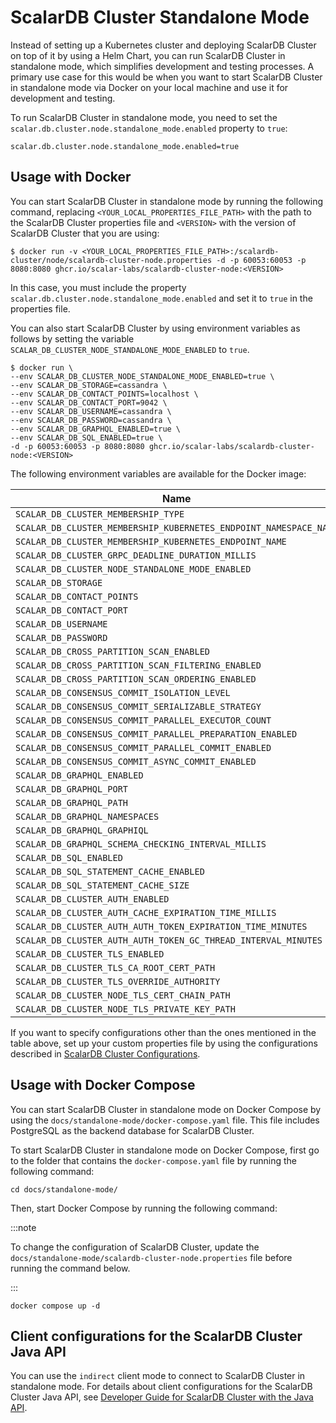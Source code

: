 # ScalarDB Cluster Standalone Mode

Instead of setting up a Kubernetes cluster and deploying ScalarDB Cluster on top of it by using a Helm Chart, you can run ScalarDB Cluster in standalone mode, which simplifies development and testing processes. A primary use case for this would be when you want to start ScalarDB Cluster in standalone mode via Docker on your local machine and use it for development and testing.

To run ScalarDB Cluster in standalone mode, you need to set the `scalar.db.cluster.node.standalone_mode.enabled` property to `true`:

```properties
scalar.db.cluster.node.standalone_mode.enabled=true
```

## Usage with Docker

You can start ScalarDB Cluster in standalone mode by running the following command, replacing `<YOUR_LOCAL_PROPERTIES_FILE_PATH>` with the path to the ScalarDB Cluster properties file and `<VERSION>` with the version of ScalarDB Cluster that you are using:

```console
$ docker run -v <YOUR_LOCAL_PROPERTIES_FILE_PATH>:/scalardb-cluster/node/scalardb-cluster-node.properties -d -p 60053:60053 -p 8080:8080 ghcr.io/scalar-labs/scalardb-cluster-node:<VERSION>
```

In this case, you must include the property `scalar.db.cluster.node.standalone_mode.enabled` and set it to `true` in the properties file.

You can also start ScalarDB Cluster by using environment variables as follows by setting the variable `SCALAR_DB_CLUSTER_NODE_STANDALONE_MODE_ENABLED` to `true`.

```console
$ docker run \
--env SCALAR_DB_CLUSTER_NODE_STANDALONE_MODE_ENABLED=true \
--env SCALAR_DB_STORAGE=cassandra \
--env SCALAR_DB_CONTACT_POINTS=localhost \
--env SCALAR_DB_CONTACT_PORT=9042 \
--env SCALAR_DB_USERNAME=cassandra \
--env SCALAR_DB_PASSWORD=cassandra \
--env SCALAR_DB_GRAPHQL_ENABLED=true \
--env SCALAR_DB_SQL_ENABLED=true \
-d -p 60053:60053 -p 8080:8080 ghcr.io/scalar-labs/scalardb-cluster-node:<VERSION>
```

The following environment variables are available for the Docker image:

| Name                                                              | Corresponding configuration                                       |
|-------------------------------------------------------------------|-------------------------------------------------------------------|
| `SCALAR_DB_CLUSTER_MEMBERSHIP_TYPE`                               | `scalar.db.cluster.membership.type`                               |
| `SCALAR_DB_CLUSTER_MEMBERSHIP_KUBERNETES_ENDPOINT_NAMESPACE_NAME` | `scalar.db.cluster.membership.kubernetes.endpoint.namespace_name` |
| `SCALAR_DB_CLUSTER_MEMBERSHIP_KUBERNETES_ENDPOINT_NAME`           | `scalar.db.cluster.membership.kubernetes.endpoint.name`           |
| `SCALAR_DB_CLUSTER_GRPC_DEADLINE_DURATION_MILLIS`                 | `scalar.db.cluster.grpc.deadline_duration_millis`                 |
| `SCALAR_DB_CLUSTER_NODE_STANDALONE_MODE_ENABLED`                  | `scalar.db.cluster.node.standalone_mode.enabled`                  |
| `SCALAR_DB_STORAGE`                                               | `scalar.db.storage`                                               |
| `SCALAR_DB_CONTACT_POINTS`                                        | `scalar.db.contact_points`                                        |
| `SCALAR_DB_CONTACT_PORT`                                          | `scalar.db.contact_port`                                          |
| `SCALAR_DB_USERNAME`                                              | `scalar.db.username`                                              |
| `SCALAR_DB_PASSWORD`                                              | `scalar.db.password`                                              |
| `SCALAR_DB_CROSS_PARTITION_SCAN_ENABLED`                          | `scalar.db.cross_partition_scan.enabled`                          |
| `SCALAR_DB_CROSS_PARTITION_SCAN_FILTERING_ENABLED`                | `scalar.db.cross_partition_scan.filtering.enabled`                |
| `SCALAR_DB_CROSS_PARTITION_SCAN_ORDERING_ENABLED`                 | `scalar.db.cross_partition_scan.ordering.enabled`                 |
| `SCALAR_DB_CONSENSUS_COMMIT_ISOLATION_LEVEL`                      | `scalar.db.consensus_commit.isolation_level`                      |
| `SCALAR_DB_CONSENSUS_COMMIT_SERIALIZABLE_STRATEGY`                | `scalar.db.consensus_commit.serializable_strategy`                |
| `SCALAR_DB_CONSENSUS_COMMIT_PARALLEL_EXECUTOR_COUNT`              | `scalar.db.consensus_commit.parallel_executor_count`              |
| `SCALAR_DB_CONSENSUS_COMMIT_PARALLEL_PREPARATION_ENABLED`         | `scalar.db.consensus_commit.parallel_preparation.enabled`         |
| `SCALAR_DB_CONSENSUS_COMMIT_PARALLEL_COMMIT_ENABLED`              | `scalar.db.consensus_commit.parallel_commit.enabled`              |
| `SCALAR_DB_CONSENSUS_COMMIT_ASYNC_COMMIT_ENABLED`                 | `scalar.db.consensus_commit.async_commit.enabled`                 |
| `SCALAR_DB_GRAPHQL_ENABLED`                                       | `scalar.db.graphql.enabled`                                       |
| `SCALAR_DB_GRAPHQL_PORT`                                          | `scalar.db.graphql.port`                                          |
| `SCALAR_DB_GRAPHQL_PATH`                                          | `scalar.db.graphql.path`                                          |
| `SCALAR_DB_GRAPHQL_NAMESPACES`                                    | `scalar.db.graphql.namespaces`                                    |
| `SCALAR_DB_GRAPHQL_GRAPHIQL`                                      | `scalar.db.graphql.graphiql`                                      |
| `SCALAR_DB_GRAPHQL_SCHEMA_CHECKING_INTERVAL_MILLIS`               | `scalar.db.graphql.schema_checking_interval_millis`               |
| `SCALAR_DB_SQL_ENABLED`                                           | `scalar.db.sql.enabled`                                           |
| `SCALAR_DB_SQL_STATEMENT_CACHE_ENABLED`                           | `scalar.db.sql.statement_cache.enabled`                           |
| `SCALAR_DB_SQL_STATEMENT_CACHE_SIZE`                              | `scalar.db.sql.statement_cache.size`                              |
| `SCALAR_DB_CLUSTER_AUTH_ENABLED`                                  | `scalar.db.cluster.auth.enabled`                                  |
| `SCALAR_DB_CLUSTER_AUTH_CACHE_EXPIRATION_TIME_MILLIS`             | `scalar.db.cluster.auth.cache_expiration_time_millis`             |
| `SCALAR_DB_CLUSTER_AUTH_AUTH_TOKEN_EXPIRATION_TIME_MINUTES`       | `scalar.db.cluster.auth.auth_token_expiration_time_minutes`       |
| `SCALAR_DB_CLUSTER_AUTH_AUTH_TOKEN_GC_THREAD_INTERVAL_MINUTES`    | `scalar.db.cluster.auth.auth_token_gc_thread_interval_minutes`    |
| `SCALAR_DB_CLUSTER_TLS_ENABLED`                                   | `scalar.db.cluster.tls.enabled`                                   |
| `SCALAR_DB_CLUSTER_TLS_CA_ROOT_CERT_PATH`                         | `scalar.db.cluster.tls.ca_root_cert_path`                         |
| `SCALAR_DB_CLUSTER_TLS_OVERRIDE_AUTHORITY`                        | `scalar.db.cluster.tls.override_authority`                        |
| `SCALAR_DB_CLUSTER_NODE_TLS_CERT_CHAIN_PATH`                      | `scalar.db.cluster.node.tls.cert_chain_path`                      |
| `SCALAR_DB_CLUSTER_NODE_TLS_PRIVATE_KEY_PATH`                     | `scalar.db.cluster.node.tls.private_key_path`                     |

If you want to specify configurations other than the ones mentioned in the table above, set up your custom properties file by using the configurations described in [ScalarDB Cluster Configurations](scalardb-cluster-configurations.mdx).

## Usage with Docker Compose

You can start ScalarDB Cluster in standalone mode on Docker Compose by using the `docs/standalone-mode/docker-compose.yaml` file. This file includes PostgreSQL as the backend database for ScalarDB Cluster.

To start ScalarDB Cluster in standalone mode on Docker Compose, first go to the folder that contains the `docker-compose.yaml` file by running the following command:

```console
cd docs/standalone-mode/
```

Then, start Docker Compose by running the following command:

:::note

To change the configuration of ScalarDB Cluster, update the `docs/standalone-mode/scalardb-cluster-node.properties` file before running the command below.

:::

```console
docker compose up -d
```

## Client configurations for the ScalarDB Cluster Java API

You can use the `indirect` client mode to connect to ScalarDB Cluster in standalone mode. For details about client configurations for the ScalarDB Cluster Java API, see [Developer Guide for ScalarDB Cluster with the Java API](developer-guide-for-scalardb-cluster-with-java-api.mdx).
